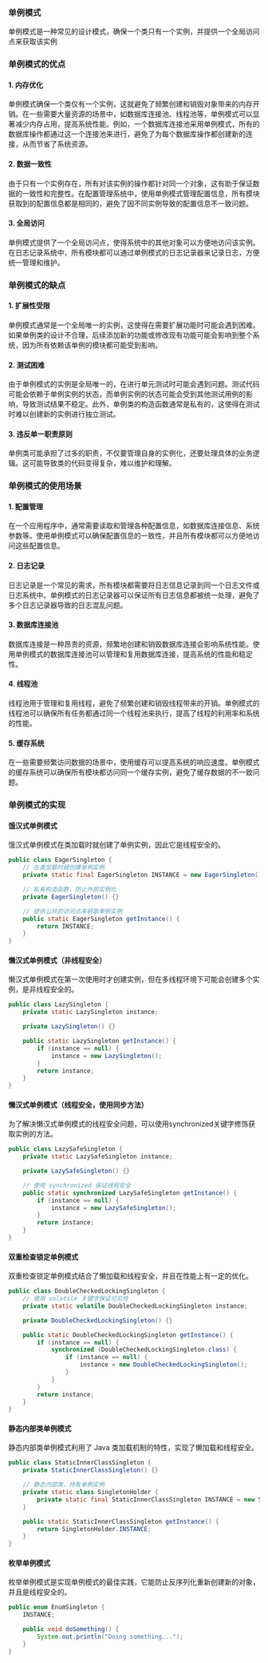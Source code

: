 ### 单例模式

单例模式是一种常见的设计模式，确保一个类只有一个实例，并提供一个全局访问点来获取该实例


### 单例模式的优点

#### 1. 内存优化

单例模式确保一个类仅有一个实例，这就避免了频繁创建和销毁对象带来的内存开销。在一些需要大量资源的场景中，如数据库连接池、线程池等，单例模式可以显著减少内存占用，提高系统性能。例如，一个数据库连接池采用单例模式，所有的数据库操作都通过这一个连接池来进行，避免了为每个数据库操作都创建新的连接，从而节省了系统资源。

#### 2. 数据一致性

由于只有一个实例存在，所有对该实例的操作都针对同一个对象，这有助于保证数据的一致性和完整性。在配置管理系统中，使用单例模式管理配置信息，所有模块获取到的配置信息都是相同的，避免了因不同实例导致的配置信息不一致问题。

#### 3. 全局访问

单例模式提供了一个全局访问点，使得系统中的其他对象可以方便地访问该实例。在日志记录系统中，所有模块都可以通过单例模式的日志记录器来记录日志，方便统一管理和维护。


### 单例模式的缺点

#### 1. 扩展性受限

单例模式通常是一个全局唯一的实例，这使得在需要扩展功能时可能会遇到困难。如果单例类的设计不合理，后续添加新的功能或修改现有功能可能会影响到整个系统，因为所有依赖该单例的模块都可能受到影响。

#### 2. 测试困难

由于单例模式的实例是全局唯一的，在进行单元测试时可能会遇到问题。测试代码可能会依赖于单例实例的状态，而单例实例的状态可能会受到其他测试用例的影响，导致测试结果不稳定。此外，单例类的构造函数通常是私有的，这使得在测试时难以创建新的实例进行独立测试。

#### 3. 违反单一职责原则

单例类可能承担了过多的职责，不仅要管理自身的实例化，还要处理具体的业务逻辑。这可能导致类的代码变得复杂，难以维护和理解。

### 单例模式的使用场景

#### 1. 配置管理

在一个应用程序中，通常需要读取和管理各种配置信息，如数据库连接信息、系统参数等。使用单例模式可以确保配置信息的一致性，并且所有模块都可以方便地访问这些配置信息。

#### 2. 日志记录

日志记录是一个常见的需求，所有模块都需要将日志信息记录到同一个日志文件或日志系统中。单例模式的日志记录器可以保证所有日志信息都被统一处理，避免了多个日志记录器导致的日志混乱问题。

#### 3. 数据库连接池

数据库连接是一种昂贵的资源，频繁地创建和销毁数据库连接会影响系统性能。使用单例模式的数据库连接池可以管理和复用数据库连接，提高系统的性能和稳定性。

#### 4. 线程池

线程池用于管理和复用线程，避免了频繁创建和销毁线程带来的开销。单例模式的线程池可以确保所有任务都通过同一个线程池来执行，提高了线程的利用率和系统的性能。

#### 5. 缓存系统

在一些需要频繁访问数据的场景中，使用缓存可以提高系统的响应速度。单例模式的缓存系统可以确保所有模块都访问同一个缓存实例，避免了缓存数据的不一致问题。






### 单例模式的实现

#### 饿汉式单例模式

饿汉式单例模式在类加载时就创建了单例实例，因此它是线程安全的。

```java
public class EagerSingleton {
    // 在类加载时就创建单例实例
    private static final EagerSingleton INSTANCE = new EagerSingleton();

    // 私有构造函数，防止外部实例化
    private EagerSingleton() {}

    // 提供公共的访问点来获取单例实例
    public static EagerSingleton getInstance() {
        return INSTANCE;
    }
}
```

#### 懒汉式单例模式（非线程安全）

懒汉式单例模式在第一次使用时才创建实例，但在多线程环境下可能会创建多个实例，是非线程安全的。

```java
public class LazySingleton {
    private static LazySingleton instance;

    private LazySingleton() {}

    public static LazySingleton getInstance() {
        if (instance == null) {
            instance = new LazySingleton();
        }
        return instance;
    }
}
```


#### 懒汉式单例模式（线程安全，使用同步方法）
为了解决懒汉式单例模式的线程安全问题，可以使用synchronized关键字修饰获取实例的方法。

```java
public class LazySafeSingleton {
    private static LazySafeSingleton instance;

    private LazySafeSingleton() {}

    // 使用 synchronized 保证线程安全
    public static synchronized LazySafeSingleton getInstance() {
        if (instance == null) {
            instance = new LazySafeSingleton();
        }
        return instance;
    }
}
```

#### 双重检查锁定单例模式

双重检查锁定单例模式结合了懒加载和线程安全，并且在性能上有一定的优化。

```java
public class DoubleCheckedLockingSingleton {
    // 使用 volatile 关键字保证可见性
    private static volatile DoubleCheckedLockingSingleton instance;

    private DoubleCheckedLockingSingleton() {}

    public static DoubleCheckedLockingSingleton getInstance() {
        if (instance == null) {
            synchronized (DoubleCheckedLockingSingleton.class) {
                if (instance == null) {
                    instance = new DoubleCheckedLockingSingleton();
                }
            }
        }
        return instance;
    }
}
```

#### 静态内部类单例模式

静态内部类单例模式利用了 Java 类加载机制的特性，实现了懒加载和线程安全。

```java
public class StaticInnerClassSingleton {
    private StaticInnerClassSingleton() {}

    // 静态内部类，持有单例实例
    private static class SingletonHolder {
        private static final StaticInnerClassSingleton INSTANCE = new StaticInnerClassSingleton();
    }

    public static StaticInnerClassSingleton getInstance() {
        return SingletonHolder.INSTANCE;
    }
}
```

#### 枚举单例模式

枚举单例模式是实现单例模式的最佳实践，它能防止反序列化重新创建新的对象，并且是线程安全的。

```java
public enum EnumSingleton {
    INSTANCE;

    public void doSomething() {
        System.out.println("Doing something...");
    }
}
```

